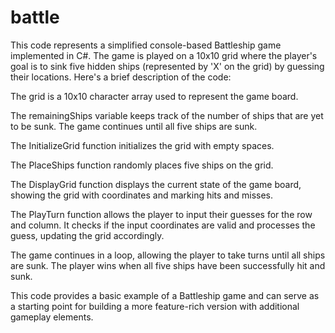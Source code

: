 # battle 

This code represents a simplified console-based Battleship game implemented in C#. The game is played on a 10x10 grid where the player's goal is to sink five hidden ships (represented by 'X' on the grid) by guessing their locations. Here's a brief description of the code:

The grid is a 10x10 character array used to represent the game board.

The remainingShips variable keeps track of the number of ships that are yet to be sunk. The game continues until all five ships are sunk.

The InitializeGrid function initializes the grid with empty spaces.

The PlaceShips function randomly places five ships on the grid.

The DisplayGrid function displays the current state of the game board, showing the grid with coordinates and marking hits and misses.

The PlayTurn function allows the player to input their guesses for the row and column. It checks if the input coordinates are valid and processes the guess, updating the grid accordingly.

The game continues in a loop, allowing the player to take turns until all ships are sunk. The player wins when all five ships have been successfully hit and sunk.

This code provides a basic example of a Battleship game and can serve as a starting point for building a more feature-rich version with additional gameplay elements.


 
